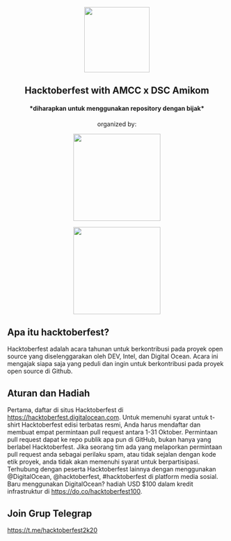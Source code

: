 <p align="center"><img src="https://hacktoberfest.digitalocean.com/assets/og-hf20-cf92d1a3bfc78883ea79dbac1518f1a4f1585e23eb69337ea730447cb70fa777.png" width="150"></p> 
<h2 align="center"><b>Hacktoberfest with AMCC x DSC Amikom</b></h2>
<h4 align="center">*diharapkan untuk menggunakan repository dengan bijak*</h4>
<center>organized by:</center>
<p align="center"><a href="#"><img src="https://amcc.or.id/themes/amcc-v2/assets/images/amcc-logo.png" width="200"></a></p> 
<p align="center"><a href="#"><img src="https://miro.medium.com/max/6780/1*3GbnuWWc2BIy-fOx2ak34Q.png" width="200"></a></p> 

<p align="center">

## Apa itu hacktoberfest?

Hacktoberfest adalah acara tahunan untuk berkontribusi pada proyek open source yang diselenggarakan oleh DEV, Intel, dan Digital Ocean. Acara ini mengajak siapa saja yang peduli dan ingin untuk berkontribusi pada proyek open source di Github.

## Aturan dan Hadiah
Pertama, daftar di situs Hacktoberfest di https://hacktoberfest.digitalocean.com. Untuk memenuhi syarat untuk t-shirt Hacktoberfest edisi terbatas resmi, Anda harus mendaftar dan membuat empat permintaan pull request antara 1-31 Oktober. Permintaan pull request dapat ke repo publik apa pun di GitHub, bukan hanya yang berlabel Hacktoberfest. Jika seorang tim ada yang melaporkan permintaan pull request anda sebagai perilaku spam, atau tidak sejalan dengan kode etik proyek, anda tidak akan memenuhi syarat untuk berpartisipasi.
Terhubung dengan peserta Hacktoberfest lainnya dengan menggunakan @DigitalOcean, @hacktoberfest, #hacktoberfest di platform media sosial.
Baru menggunakan DigitalOcean? hadiah USD $100 dalam kredit infrastruktur di https://do.co/hacktoberfest100.

## Join Grup Telegrap 
https://t.me/hacktoberfest2k20
